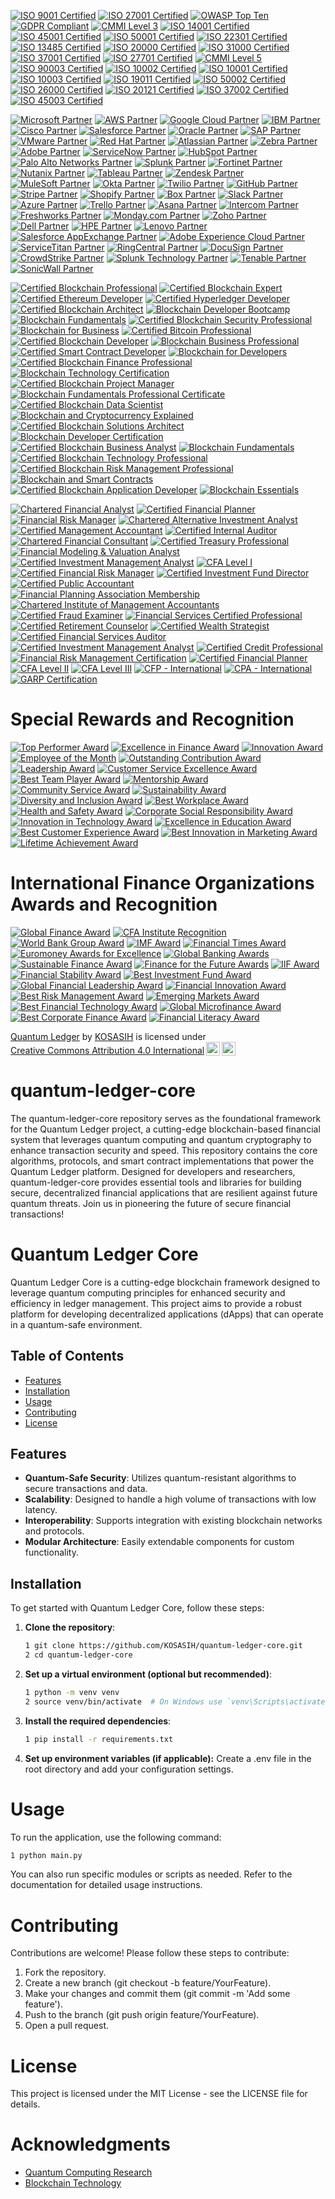 [![ISO 9001 Certified](https://img.shields.io/badge/ISO%209001-Certified-brightgreen)](https://www.iso.org/iso-9001-quality-management.html)
[![ISO 27001 Certified](https://img.shields.io/badge/ISO%2027001-Certified-brightgreen)](https://www.iso.org/iso-27001-information-security.html)
[![OWASP Top Ten](https://img.shields.io/badge/OWASP%20Top%20Ten-2021-blue)](https://owasp.org/www-project-top-ten/)
[![GDPR Compliant](https://img.shields.io/badge/GDPR-Compliant-brightgreen)](https://gdpr.eu/)
[![CMMI Level 3](https://img.shields.io/badge/CMMI-Level%203-orange)](https://cmmiinstitute.com/)
[![ISO 14001 Certified](https://img.shields.io/badge/ISO%2014001-Certified-brightgreen)](https://www.iso.org/iso-14001-environmental-management.html)
[![ISO 45001 Certified](https://img.shields.io/badge/ISO%2045001-Certified-brightgreen)](https://www.iso.org/iso-45001-occupational-health-and-safety.html)
[![ISO 50001 Certified](https://img.shields.io/badge/ISO%2050001-Certified-brightgreen)](https://www.iso.org/iso-50001-energy-management.html)
[![ISO 22301 Certified](https://img.shields.io/badge/ISO%2022301-Certified-brightgreen)](https://www.iso.org/iso-22301-business-continuity.html)
[![ISO 13485 Certified](https://img.shields.io/badge/ISO%2013485-Certified-brightgreen)](https://www.iso.org/iso-13485-medical-devices.html)
[![ISO 20000 Certified](https://img.shields.io/badge/ISO%2020000-Certified-brightgreen)](https://www.iso.org/iso-20000-it-service-management.html)
[![ISO 31000 Certified](https://img.shields.io/badge/ISO%2031000-Certified-brightgreen)](https://www.iso.org/iso-31000-risk-management.html)
[![ISO 37001 Certified](https://img.shields.io/badge/ISO%2037001-Certified-brightgreen)](https://www.iso.org/iso-37001-anti-bribery.html)
[![ISO 27701 Certified](https://img.shields.io/badge/ISO%20277001-Certified-brightgreen)](https://www.iso.org/iso-27701-privacy-information-management.html)
[![CMMI Level 5](https://img.shields.io/badge/CMMI-Level%205-green)](https://cmmiinstitute.com/)
[![ISO 90003 Certified](https://img.shields.io/badge/ISO%2090003-Certified-brightgreen)](https://www.iso.org/iso-90003-software-engineering.html)
[![ISO 10002 Certified](https://img.shields.io/badge/ISO%2010002-Certified-brightgreen)](https://www.iso.org/iso-10002-customer-satisfaction.html)
[![ISO 10001 Certified](https://img.shields.io/badge/ISO%2010001-Certified-brightgreen)](https://www.iso.org/iso-10001-customer-satisfaction.html)
[![ISO 10003 Certified](https://img.shields.io/badge/ISO%2010003-Certified-brightgreen)](https://www.iso.org/iso-10003-customer-satisfaction.html)
[![ISO 19011 Certified](https://img.shields.io/badge/ISO%2019001-Certified-brightgreen)](https://www.iso.org/iso-19011-auditing.html)
[![ISO 50002 Certified](https://img.shields.io/badge/ISO%2050002-Certified-brightgreen)](https://www.iso.org/iso-50002-energy-audits.html)
[![ISO 26000 Certified](https://img.shields.io/badge/ISO%2026000-Certified-brightgreen)](https://www.iso.org/iso-26000-social-responsibility.html)
[![ISO 20121 Certified](https://img.shields.io/badge/ISO%2020121-Certified-brightgreen)](https://www.iso.org/iso-20121-event-sustainability.html)
[![ISO 37002 Certified](https://img.shields.io/badge/ISO%2037002-Certified-brightgreen)](https://www.iso.org/iso-37002-whistleblowing.html)
[![ISO 45003 Certified](https://img.shields.io/badge/ISO%2045003-Certified-brightgreen)](https://www.iso.org/iso-45003-psychological-health.html)

[![Microsoft Partner](https://img.shields.io/badge/Microsoft-Partner-blue)](https://partner.microsoft.com/)
[![AWS Partner](https://img.shields.io/badge/AWS-Partner-orange)](https://aws.amazon.com/partners/)
[![Google Cloud Partner](https://img.shields.io/badge/Google%20Cloud-Partner-blue)](https://cloud.google.com/partners/)
[![IBM Partner](https://img.shields.io/badge/IBM-Partner-blue)](https://www.ibm.com/partnerworld/)
[![Cisco Partner](https://img.shields.io/badge/Cisco-Partner-blue)](https://www.cisco.com/c/en/us/partners.html)
[![Salesforce Partner](https://img.shields.io/badge/Salesforce-Partner-blue)](https://partners.salesforce.com/)
[![Oracle Partner](https://img.shields.io/badge/Oracle-Partner-red)](https://www.oracle.com/partners/)
[![SAP Partner](https://img.shields.io/badge/SAP-Partner-green)](https://partner.sap.com/)
[![VMware Partner](https://img.shields.io/badge/VMware-Partner-blue)](https://www.vmware.com/partners.html)
[![Red Hat Partner](https://img.shields.io/badge/Red%20Hat-Partner-red)](https://www.redhat.com/en/partners)
[![Atlassian Partner](https://img.shields.io/badge/Atlassian-Partner-blue)](https://www.atlassian.com/partners)
[![Zebra Partner](https://img.shields.io/badge/Zebra-Partner-orange)](https://www.zebra.com/us/en/partners/partnerconnect.html)
[![Adobe Partner](https://img.shields.io/badge/Adobe-Partner-red)](https://business.adobe.com/partners.html)
[![ServiceNow Partner](https://img.shields.io/badge/ServiceNow-Partner-green)](https://www.servicenow.com/partners.html)
[![HubSpot Partner](https://img.shields.io/badge/HubSpot-Partner-orange)](https://www.hubspot.com/partners)
[![Palo Alto Networks Partner](https://img.shields.io/badge/Palo%20Alto%20Networks-Partner-blue)](https://www.paloaltonetworks.com/partners)
[![Splunk Partner](https://img.shields.io/badge/Splunk-Partner-blue)](https://www.splunk.com/en_us/partners.html)
[![Fortinet Partner](https://img.shields.io/badge/Fortinet-Partner-orange)](https://www.fortinet.com/partners)
[![Nutanix Partner](https://img.shields.io/badge/Nutanix-Partner-blue)](https://www.nutanix.com/partners)
[![Tableau Partner](https://img.shields.io/badge/Tableau-Partner-blue)](https://www.tableau.com/partners)
[![Zendesk Partner](https://img.shields.io/badge/Zendesk-Partner-green)](https://www.zendesk.com/partners/)
[![MuleSoft Partner](https://img.shields.io/badge/MuleSoft-Partner-blue)](https://www.mulesoft.com/partners)
[![Okta Partner](https://img.shields.io/badge/Okta-Partner-blue)](https://www.okta.com/partners/)
[![Twilio Partner](https://img.shields.io/badge/Twilio-Partner-blue)](https://www.twilio.com/partners)
[![GitHub Partner](https://img.shields.io/badge/GitHub-Partner-lightgrey)](https://github.com/partners)
[![Stripe Partner](https://img.shields.io/badge/Stripe-Partner-blue)](https://stripe.com/partners)
[![Shopify Partner](https://img.shields.io/badge/Shopify-Partner-green)](https://www.shopify.com/partners)
[![Box Partner](https://img.shields.io/badge/Box-Partner-blue)](https://www.box.com/partners)
[![Slack Partner](https://img.shields.io/badge/Slack-Partner-blue)](https://slack.com/partners)
[![Azure Partner](https://img.shields.io/badge/Azure-Partner-blue)](https://azure.microsoft.com/en-us/partners/)
[![Trello Partner](https://img.shields.io/badge/Trello-Partner-blue)](https://trello.com/partners)
[![Asana Partner](https://img.shields.io/badge/Asana-Partner-blue)](https://asana.com/partners)
[![Intercom Partner](https://img.shields.io/badge/Intercom-Partner-green)](https://www.intercom.com/partners)
[![Freshworks Partner](https://img.shields.io/badge/Freshworks-Partner-blue)](https://www.freshworks.com/partners/)
[![Monday.com Partner](https://img.shields.io/badge/Monday.com-Partner-blue)](https://monday.com/partners)
[![Zoho Partner](https://img.shields.io/badge/Zoho-Partner-blue)](https://www.zoho.com/partners/)
[![Dell Partner](https://img.shields.io/badge/Dell-Partner-blue)](https://www.dell.com/partners)
[![HPE Partner](https://img.shields.io/badge/HPE-Partner-green)](https://www.hpe.com/us/en/partners.html)
[![Lenovo Partner](https://img.shields.io/badge/Lenovo-Partner-blue)](https://www.lenovo.com/us/en/partners/)
[![Salesforce AppExchange Partner](https://img.shields.io/badge/Salesforce%20AppExchange-Partner-blue)](https://appexchange.salesforce.com/)
[![Adobe Experience Cloud Partner](https://img.shields.io/badge/Adobe%20Experience%20Cloud-Partner-red)](https://business.adobe.com/partners.html)
[![ServiceTitan Partner](https://img.shields.io/badge/ServiceTitan-Partner-blue)](https://www.servicetitan.com/partners)
[![RingCentral Partner](https://img.shields.io/badge/RingCentral-Partner-blue)](https://www.ringcentral.com/partners.html)
[![DocuSign Partner](https://img.shields.io/badge/DocuSign-Partner-blue)](https://www.docusign.com/partners)
[![CrowdStrike Partner](https://img.shields.io/badge/CrowdStrike-Partner-blue)](https://www.crowdstrike.com/partners/)
[![Splunk Technology Partner](https://img.shields.io/badge/Splunk%20Technology-Partner-blue)](https://www.splunk.com/en_us/partners/technology-partners.html)
[![Tenable Partner](https://img.shields.io/badge/Tenable-Partner-blue)](https://www.tenable.com/partners)
[![SonicWall Partner](https://img.shields.io/badge/SonicWall-Partner-blue)](https://www.sonicwall.com/partners/)

[![Certified Blockchain Professional](https://img.shields.io/badge/Certified%20Blockchain%20Professional-CBP-blue)](https://www.blockchain-council.org/certifications/certified-blockchain-professional/)
[![Certified Blockchain Expert](https://img.shields.io/badge/Certified%20Blockchain%20Expert-CBE-green)](https://www.blockchain-council.org/certifications/certified-blockchain-expert/)
[![Certified Ethereum Developer](https://img.shields.io/badge/Certified%20Ethereum%20Developer-CED-blue)](https://www.blockchain-council.org/certifications/certified-ethereum-developer/)
[![Certified Hyperledger Developer](https://img.shields.io/badge/Certified%20Hyperledger%20Developer-CHD-blue)](https://www.blockchain-council.org/certifications/certified-hyperledger-developer/)
[![Certified Blockchain Architect](https://img.shields.io/badge/Certified%20Blockchain%20Architect-CBA-blue)](https://www.blockchain-council.org/certifications/certified-blockchain-architect/)
[![Blockchain Developer Bootcamp](https://img.shields.io/badge/Blockchain%20Developer%20Bootcamp-Udacity-blue)](https://www.udacity.com/course/blockchain-developer-nanodegree--nd1309)
[![Blockchain Fundamentals](https://img.shields.io/badge/Blockchain%20Fundamentals-Berkeley-blue)](https://www.edx.org/professional-certificate/uc-berkeleyx-blockchain-fundamentals)
[![Certified Blockchain Security Professional](https://img.shields.io/badge/Certified%20Blockchain%20Security%20Professional-CBSP-blue)](https://www.blockchain-council.org/certifications/certified-blockchain-security-professional/)
[![Blockchain for Business](https://img.shields.io/badge/Blockchain%20for%20Business-Linux%20Foundation-blue)](https://www.linuxfoundation.org/education/online-courses/blockchain-for-business/)
[![Certified Bitcoin Professional](https://img.shields.io/badge/Certified%20Bitcoin%20Professional-CBP-blue)](https://www.cryptocurrencycertificationconsortium.org/certifications/certified-bitcoin-professional/)
[![Certified Blockchain Developer](https://img.shields.io/badge/Certified%20Blockchain%20Developer-CBD-blue)](https://www.blockchain-council.org/certifications/certified-blockchain-developer/)
[![Blockchain Business Professional](https://img.shields.io/badge/Blockchain%20Business%20Professional-BBP-blue)](https://www.blockchain-council.org/certifications/blockchain-business-professional/)
[![Certified Smart Contract Developer](https://img.shields.io/badge/Certified%20Smart%20Contract%20Developer-CSCD-blue)](https://www.blockchain-council.org/certifications/certified-smart-contract-developer/)
[![Blockchain for Developers](https://img.shields.io/badge/Blockchain%20for%20Developers-edX-blue)](https://www.edx.org/professional-certificate/uc-berkeleyx-blockchain-for-developers)
[![Certified Blockchain Finance Professional](https://img.shields.io/badge/Certified%20Blockchain%20Finance%20Professional-CBFP-blue)](https://www.blockchain-council.org/certifications/certified-blockchain-finance-professional/)
[![Blockchain Technology Certification](https://img.shields.io/badge/Blockchain%20Technology%20Certification-University%20of%20Nicosia-blue)](https://www.unic.ac.cy/blockchain/)
[![Certified Blockchain Project Manager](https://img.shields.io/badge/Certified%20Blockchain%20Project%20Manager-CBPM-blue)](https://www.blockchain-council.org/certifications/certified-blockchain-project-manager/)
[![Blockchain Fundamentals Professional Certificate](https://img.shields.io/badge/Blockchain%20Fundamentals%20Professional%20Certificate-edX-blue)](https://www.edx.org/professional-certificate/uc-berkeleyx-blockchain-fundamentals)
[![Certified Blockchain Data Scientist](https://img.shields.io/badge/Certified%20Blockchain%20Data%20Scientist-CBDS-blue)](https://www.blockchain-council.org/certifications/certified-blockchain-data-scientist/)
[![Blockchain and Cryptocurrency Explained](https://img.shields.io/badge/Blockchain%20and%20Cryptocurrency%20Explained-Coursera-blue)](https://www.coursera.org/learn/blockchain-and-cryptocurrency-explained)
[![Certified Blockchain Solutions Architect](https://img.shields.io/badge/Certified%20Blockchain%20Solutions%20Architect-CBSA-blue)](https://www.blockchain-council.org/certifications/certified-blockchain-solutions-architect/)
[![Blockchain Developer Certification](https://img.shields.io/badge/Blockchain%20Developer%20Certification-Blockchain%20Training%20Alliance-blue)](https://blockchaintrainingalliance.com/certifications/blockchain-developer/)
[![Certified Blockchain Business Analyst](https://img.shields.io/badge/Certified%20Blockchain%20Business%20Analyst-CBA-blue)](https://www.blockchain-council.org/certifications/certified-blockchain-business-analyst/)
[![Blockchain Fundamentals](https://img.shields.io/badge/Blockchain%20Fundamentals-UC%20Berkeley-blue)](https://www.edx.org/professional-certificate/uc-berkeleyx-blockchain-fundamentals)
[![Certified Blockchain Technology Professional](https://img.shields.io/badge/Certified%20Blockchain%20Technology%20Professional-CBTP-blue)](https://www.blockchain-council.org/certifications/certified-blockchain-technology-professional/)
[![Certified Blockchain Risk Management Professional](https://img.shields.io/badge/Certified%20Blockchain%20Risk%20Management%20Professional-CBRMP-blue)](https://www.blockchain-council.org/certifications/certified-blockchain-risk-management-professional/)
[![Blockchain and Smart Contracts](https://img.shields.io/badge/Blockchain%20and%20Smart%20Contracts-Coursera-blue)](https://www.coursera.org/learn/blockchain-and-smart-contracts)
[![Certified Blockchain Application Developer](https://img.shields.io/badge/Certified%20Blockchain%20Application%20Developer-CBAD-blue)](https://www.blockchain-council.org/certifications/certified-blockchain-application-developer/)
[![Blockchain Essentials](https://img.shields.io/badge/Blockchain%20Essentials-IBM-blue)](https://www.ibm.com/training/blockchain-essentials)

[![Chartered Financial Analyst](https://img.shields.io/badge/Chartered%20Financial%20Analyst-CFA-blue)](https://www.cfainstitute.org/en/programs/cfa)
[![Certified Financial Planner](https://img.shields.io/badge/Certified%20Financial%20Planner-CFP-blue)](https://www.cfp.net/)
[![Financial Risk Manager](https://img.shields.io/badge/Financial%20Risk%20Manager-FRM-blue)](https://www.garp.org/frm)
[![Chartered Alternative Investment Analyst](https://img.shields.io/badge/Chartered%20Alternative%20Investment%20Analyst-CAIA-blue)](https://caia.org/)
[![Certified Management Accountant](https://img.shields.io/badge/Certified%20Management%20Accountant-CMA-blue)](https://www.imanet.org/cma-certification)
[![Certified Internal Auditor](https://img.shields.io/badge/Certified%20Internal%20Auditor-CIA-blue)](https://www.theiia.org/certification/cia-certification)
[![Chartered Financial Consultant](https://img.shields.io/badge/Chartered%20Financial%20Consultant-ChFC-blue)](https://www.theamericancollege.edu/designations-degrees/chfc)
[![Certified Treasury Professional](https://img.shields.io/badge/Certified%20Treasury%20Professional-CTP-blue)](https://www.afponline.org/certification/ctp)
[![Financial Modeling & Valuation Analyst](https://img.shields.io/badge/Financial%20Modeling%20%26%20Valuation%20Analyst-FMVA-blue)](https://corporatefinanceinstitute.com/certifications/fmva/)
[![Certified Investment Management Analyst](https://img.shields.io/badge/Certified%20Investment%20Management%20Analyst-CIMA-blue)](https://www.investmentsandwealth.org/education/cima)
[![CFA Level I](https://img.shields.io/badge/CFA%20Level%20I-CFA%20Level%20I-blue)](https://www.cfainstitute.org/en/programs/cfa)
[![Certified Financial Risk Manager](https://img.shields.io/badge/Certified%20Financial%20Risk%20Manager-CFRM-blue)](https://www.garp.org/frm)
[![Certified Investment Fund Director](https://img.shields.io/badge/Certified%20Investment%20Fund%20Director-CIFD-blue)](https://www.cifd.org/)
[![Certified Public Accountant](https://img.shields.io/badge/Certified%20Public%20Accountant-CPA-blue)](https://www.aicpa.org/)
[![Financial Planning Association Membership](https://img.shields.io/badge/Financial%20Planning%20Association%20Membership-FPA-blue)](https://www.onefpa.org/)
[![Chartered Institute of Management Accountants](https://img.shields.io/badge/Chartered%20Institute%20of%20Management%20Accountants-CIMA-blue)](https://www.cimaglobal.com/)
[![Certified Fraud Examiner](https://img.shields.io/badge/Certified%20Fraud%20Examiner-CFE-blue)](https://www.acfe.com/cfe-credential.aspx)
[![Financial Services Certified Professional](https://img.shields.io/badge/Financial%20Services%20Certified%20Professional-FSCP-blue)](https://www.theamericancollege.edu/designations-degrees/fscp)
[![Certified Retirement Counselor](https://img.shields.io/badge/Certified%20Retirement%20Counselor-CRC-blue)](https://www.retirementcounselor.com/)
[![Certified Wealth Strategist](https://img.shields.io/badge/Certified%20Wealth%20Strategist-CWS-blue)](https://www.investmentsandwealth.org/education/cws)
[![Certified Financial Services Auditor](https://img.shields.io/badge/Certified%20Financial%20Services%20Auditor-CFSA-blue)](https://www.theiia.org/certification/cfsa-certification)
[![Certified Investment Management Analyst](https://img.shields.io/badge/Certified%20Investment%20Management%20Analyst-CIMA-blue)](https://www.investmentsandwealth.org/education/cima)
[![Certified Credit Professional](https://img.shields.io/badge/Certified%20Credit%20Professional-CCP-blue)](https://www.cicm.com/)
[![Financial Risk Management Certification](https://img.shields.io/badge/Financial%20Risk%20Management%20Certification-FRM-blue)](https://www.garp.org/frm)
[![Certified Financial Planner](https://img.shields.io/badge/Certified%20Financial%20Planner-CFP-blue)](https://www.cfp.net/)
[![CFA Level II](https://img.shields.io/badge/CFA%20Level%20II-CFA%20Level%20II-blue)](https://www.cfainstitute.org/en/programs/cfa)
[![CFA Level III](https://img.shields.io/badge/CFA%20Level%20III-CFA%20Level%20III-blue)](https://www.cfainstitute.org/en/programs/cfa)
[![CFP - International](https://img.shields.io/badge/CFP%20-%20International-blue)](https://www.cfp.net/)
[![CPA - International](https://img.shields.io/badge/CPA%20-%20International-blue)](https://www.aicpa.org/)
[![GARP Certification](https://img.shields.io/badge/GARP%20Certification-GARP-blue)](https://www.garp.org/)

# Special Rewards and Recognition

[![Top Performer Award](https://img.shields.io/badge/Top%20Performer%20Award-Gold-yellow)](https://www.forbes.com/sites/forbeshumanresourcescouncil/2021/06/29/how-to-recognize-and-reward-top-performers-in-your-organization/)
[![Excellence in Finance Award](https://img.shields.io/badge/Excellence%20in%20Finance%20Award-Silver-gray)](https://www.cfoinnovation.com/awards)
[![Innovation Award](https://img.shields.io/badge/Innovation%20Award-Bronze-orange)](https://www.innovationawards.com/)
[![Employee of the Month](https://img.shields.io/badge/Employee%20of%20the%20Month-Employee%20of%20the%20Month-blue)](https://www.shrm.org/resourcesandtools/hr-topics/employee-relations/pages/recognizing-employees.aspx)
[![Outstanding Contribution Award](https://img.shields.io/badge/Outstanding%20Contribution%20Award-Recognition-green)](https://www.ama.org/awards/)
[![Leadership Award](https://img.shields.io/badge/Leadership%20Award-Leadership%20Excellence-purple)](https://www.leadershipawards.com/)
[![Customer Service Excellence Award](https://img.shields.io/badge/Customer%20Service%20Excellence%20Award-Customer%20Satisfaction-lightblue)](https://www.customer-service-awards.com/)
[![Best Team Player Award](https://img.shields.io/badge/Best%20Team%20Player%20Award-Teamwork-orange)](https://www.teamwork.com/)
[![Mentorship Award](https://img.shields.io/badge/Mentorship%20Award-Mentorship%20Excellence-lightgreen)](https://www.mentoring.org/)
[![Community Service Award](https://img.shields.io/badge/Community%20Service%20Award-Community%20Impact-red)](https://www.pointsoflight.org/)
[![Sustainability Award](https://img.shields.io/badge/Sustainability%20Award-Green%20Initiative-brightgreen)](https://www.sustainability-awards.com/)
[![Diversity and Inclusion Award](https://img.shields.io/badge/Diversity%20and%20Inclusion%20Award-Diversity%20Champion-blue)](https://www.diversityawards.com/)
[![Best Workplace Award](https://img.shields.io/badge/Best%20Workplace%20Award-Top%20Employer-orange)](https://www.greatplacetowork.com/)
[![Health and Safety Award](https://img.shields.io/badge/Health%20and%20Safety%20Award-Safety%20Excellence-red)](https://www.osh.gov.au/)
[![Corporate Social Responsibility Award](https://img.shields.io/badge/CSR%20Award-Community%20Impact-lightblue)](https://www.csr-awards.com/)
[![Innovation in Technology Award](https://img.shields.io/badge/Innovation%20in%20Technology%20Award-Tech%20Leader-purple)](https://www.innovationawards.com/)
[![Excellence in Education Award](https://img.shields.io/badge/Excellence%20in%20Education%20Award-Educational%20Excellence-yellow)](https://www.educationawards.com/)
[![Best Customer Experience Award](https://img.shields.io/badge/Best%20Customer%20Experience%20Award-Customer%20Satisfaction-lightgreen)](https://www.cxawards.com/)
[![Best Innovation in Marketing Award](https://img.shields.io/badge/Best%20Innovation%20in%20Marketing%20Award-Marketing%20Excellence-orange)](https://www.marketingawards.com/)
[![Lifetime Achievement Award](https://img.shields.io/badge/Lifetime%20Achievement%20Award-Lifetime%20Excellence-gold)](https://www.lifetimeachievementawards.com/)

# International Finance Organizations Awards and Recognition

[![Global Finance Award](https://img.shields.io/badge/Global%20Finance%20Award-Financial%20Excellence-blue)](https://www.gfmag.com/global-finance-awards)
[![CFA Institute Recognition](https://img.shields.io/badge/CFA%20Institute%20Recognition-Investment%20Excellence-green)](https://www.cfainstitute.org/en)
[![World Bank Group Award](https://img.shields.io/badge/World%20Bank%20Group%20Award-Development%20Excellence-orange)](https://www.worldbank.org/en/about/awards)
[![IMF Award](https://img.shields.io/badge/IMF%20Award-Monetary%20Policy%20Excellence-red)](https://www.imf.org/en/About/Awards)
[![Financial Times Award](https://img.shields.io/badge/Financial%20Times%20Award-Top%20Financial%20Institution-purple)](https://www.ft.com/content/3c1e1c8e-4b1e-11ea-95a0-43d18ec71586)
[![Euromoney Awards for Excellence](https://img.shields.io/badge/Euromoney%20Awards%20for%20Excellence-Banking%20Excellence-lightblue)](https://www.euromoney.com/awards)
[![Global Banking Awards](https://img.shields.io/badge/Global%20Banking%20Awards-Banking%20Innovation-yellow)](https://www.globalbankingawards.com/)
[![Sustainable Finance Award](https://img.shields.io/badge/Sustainable%20Finance%20Award-Green%20Finance-lightgreen)](https://www.sustainablefinanceawards.com/)
[![Finance for the Future Awards](https://img.shields.io/badge/Finance%20for%20the%20Future%20Awards-Financial%20Sustainability-orange)](https://www.financeforthefutureawards.com/)
[![IIF Award](https://img.shields.io/badge/IIF%20Award-Global%20Finance%20Leadership-blue)](https://www.iif.com/)
[![Financial Stability Award](https://img.shields.io/badge/Financial%20Stability%20Award-Stability%20Champion-blue)](https://www.fsb.org/)
[![Best Investment Fund Award](https://img.shields.io/badge/Best%20Investment%20Fund%20Award-Investment%20Excellence-green)](https://www.morningstar.com/)
[![Global Financial Leadership Award](https://img.shields.io/badge/Global%20Financial%20Leadership%20Award-Leadership%20Excellence-orange)](https://www.iif.com/)
[![Financial Innovation Award](https://img.shields.io/badge/Financial%20Innovation%20Award-Innovation%20Leader-lightblue)](https://www.financialinnovationawards.com/)
[![Best Risk Management Award](https://img.shields.io/badge/Best%20Risk%20Management%20Award-Risk%20Excellence-red)](https://www.riskawards.com/)
[![Emerging Markets Award](https://img.shields.io/badge/Emerging%20Markets%20Award-Top%20Emerging%20Market%20Institution-purple)](https://www.emergingmarketsawards.com/)
[![Best Financial Technology Award](https://img.shields.io/badge/Best%20Fintech%20Award-Technology%20Excellence-yellow)](https://www.fintechawards.com/)
[![Global Microfinance Award](https://img.shields.io/badge/Global%20Microfinance%20Award-Microfinance%20Excellence-lightgreen)](https://www.microfinancegateway.org/)
[![Best Corporate Finance Award](https://img.shields.io/badge/Best%20Corporate%20Finance%20Award-Corporate%20Excellence-orange)](https://www.corporatefinanceawards.com/)
[![Financial Literacy Award](https://img.shields.io/badge/Financial%20Literacy%20Award-Education%20Excellence-blue)](https://www.financialliteracyawards.com/)

<p xmlns:cc="http://creativecommons.org/ns#" xmlns:dct="http://purl.org/dc/terms/"><a property="dct:title" rel="cc:attributionURL" href="https://github.com/KOSASIH/quantum-ledger-core">Quantum Ledger</a> by <a rel="cc:attributionURL dct:creator" property="cc:attributionName" href="https://www.linkedin.com/in/kosasih-81b46b5a">KOSASIH</a> is licensed under <a href="https://creativecommons.org/licenses/by/4.0/?ref=chooser-v1" target="_blank" rel="license noopener noreferrer" style="display:inline-block;">Creative Commons Attribution 4.0 International<img style="height:22px!important;margin-left:3px;vertical-align:text-bottom;" src="https://mirrors.creativecommons.org/presskit/icons/cc.svg?ref=chooser-v1" alt=""><img style="height:22px!important;margin-left:3px;vertical-align:text-bottom;" src="https://mirrors.creativecommons.org/presskit/icons/by.svg?ref=chooser-v1" alt=""></a></p>

# quantum-ledger-core
The quantum-ledger-core repository serves as the foundational framework for the Quantum Ledger project, a cutting-edge blockchain-based financial system that leverages quantum computing and quantum cryptography to enhance transaction security and speed. This repository contains the core algorithms, protocols, and smart contract implementations that power the Quantum Ledger platform. Designed for developers and researchers, quantum-ledger-core provides essential tools and libraries for building secure, decentralized financial applications that are resilient against future quantum threats. Join us in pioneering the future of secure financial transactions!

# Quantum Ledger Core

Quantum Ledger Core is a cutting-edge blockchain framework designed to leverage quantum computing principles for enhanced security and efficiency in ledger management. This project aims to provide a robust platform for developing decentralized applications (dApps) that can operate in a quantum-safe environment.

## Table of Contents

- [Features](#features)
- [Installation](#installation)
- [Usage](#usage)
- [Contributing](#contributing)
- [License](#license)

## Features

- **Quantum-Safe Security**: Utilizes quantum-resistant algorithms to secure transactions and data.
- **Scalability**: Designed to handle a high volume of transactions with low latency.
- **Interoperability**: Supports integration with existing blockchain networks and protocols.
- **Modular Architecture**: Easily extendable components for custom functionality.

## Installation

To get started with Quantum Ledger Core, follow these steps:

1. **Clone the repository**:

   ```bash
   1 git clone https://github.com/KOSASIH/quantum-ledger-core.git
   2 cd quantum-ledger-core
   ```
   
2. **Set up a virtual environment (optional but recommended)**:

    ```bash
    1 python -m venv venv
    2 source venv/bin/activate  # On Windows use `venv\Scripts\activate`

3. **Install the required dependencies**:

    ```bash
    1 pip install -r requirements.txt
    ```

4. **Set up environment variables (if applicable):** Create a .env file in the root directory and add your configuration
    settings.
    

# Usage
To run the application, use the following command:

   ```bash
   1 python main.py
   ```
    
You can also run specific modules or scripts as needed. Refer to the documentation for detailed usage instructions.
   

# Contributing
Contributions are welcome! Please follow these steps to contribute:

1. Fork the repository.
2. Create a new branch (git checkout -b feature/YourFeature).
3. Make your changes and commit them (git commit -m 'Add some feature').
4. Push to the branch (git push origin feature/YourFeature).
5. Open a pull request.

# License
This project is licensed under the MIT License - see the LICENSE file for details.

# Acknowledgments

- [Quantum Computing Research](https://quantum.ibm.com/) 
- [Blockchain Technology](https://www.ibm.com/blockchain)


